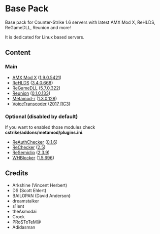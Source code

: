 # Base Pack

Base pack for Counter-Strike 1.6 servers with latest AMX Mod X, ReHLDS, ReGameDLL, Reunion and more!

It is dedicated for Linux based servers.

## Content

### Main
- [AMX Mod X](https://github.com/alliedmodders/amxmodx) ([1.9.0.5421](https://www.amxmodx.org/amxxdrop/1.9/amxmodx-1.9.0-git5241-base-linux.tar.gz))
- [ReHLDS](https://github.com/dreamstalker/rehlds/) ([3.4.0.668](http://nexus.rehlds.org/nexus/content/repositories/rehlds-dev/rehlds/rehlds/3.4.0.668-dev/rehlds-3.4.0.668-dev.zip))
- [ReGameDLL](https://github.com/s1lentq/ReGameDLL_CS) ([5.7.0.322](http://nexus.rehlds.org/nexus/content/repositories/regamedll-dev/regamedll/regamedll/5.7.0.322-dev/regamedll-5.7.0.322-dev.zip))
- [Reunion](http://www.dedicated-server.ru/vbb/showthread.php?t=26486) ([0.1.0.133](http://www.dedicated-server.ru/vbb/attachment.php?attachmentid=10962&d=1518347544))
- [Metamod-r](https://github.com/theAsmodai/metamod-r) ([1.3.0.128](https://github.com/theAsmodai/metamod-r/releases/download/1.3.128/metamod_1.3.0.128.zip))
- [VoiceTranscoder](https://cs.rin.ru/forum/viewtopic.php?f=10&t=63814) ([2017 RC3](https://c-s.net.ua/forum/ipb.html?act=attach&type=post&id=45056))

### Optional (disabled by default)

If you want to enabled those modules check **cstrike/addons/metamod/plugins.ini**.

- [ReAuthChecker](http://www.dedicated-server.ru/vbb/showthread.php?t=26787) ([0.1.6](http://www.dedicated-server.ru/vbb/attachment.php?attachmentid=10832&d=1488991141))
- [ReChecker](https://www.dedicated-server.ru/vbb/showthread.php?t=26550) ([2.5](https://www.dedicated-server.ru/vbb/attachment.php?attachmentid=10926&d=1508533269))
- [ReSemiclip](http://www.dedicated-server.ru/vbb/showthread.php?t=26898) ([2.3.9](http://www.dedicated-server.ru/vbb/attachment.php?attachmentid=10814&d=1486952325))
- [WHBlocker](http://aghl.ru/forum/viewtopic.php?f=19&t=1704) ([1.5.696](http://aghl.ru/forum/download/file.php?id=4272&sid=4c75c9b221b1bd9a1e35d1eb46544e6b))

## Credits

- Arkshine (Vincent Herbert)
- DS (Scott Ehlert)
- BAILOPAN (David Anderson)
- dreamstalker
- s1lent
- theAsmodai
- Crock
- PRoSToTeM@
- Adidasman
